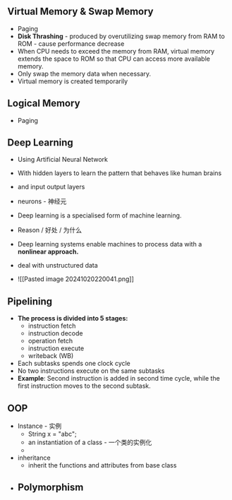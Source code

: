 ## Virtual Memory & Swap Memory
- Paging
- **Disk Thrashing** - produced by overutilizing swap memory from RAM to ROM - cause performance decrease
- When CPU needs to exceed the memory from RAM,  virtual memory extends the space to ROM so that CPU can access more available memory.
- Only swap the memory data when necessary.
- Virtual memory is created temporarily

## Logical Memory
- Paging



## Deep Learning
- Using Artificial Neural Network
- With hidden layers to learn the pattern that behaves like human brains
- and input output layers
- neurons - 神经元
- Deep learning is a specialised form of machine learning.

- Reason / 好处 / 为什么
- Deep learning systems enable machines to process data with a **nonlinear approach.**
- deal with unstructured data
- ![[Pasted image 20241020220041.png]]


## Pipelining
- **The process is divided into 5 stages:**
	- instruction fetch
	- instruction decode
	- operation fetch
	- instruction execute
	- writeback (WB)
- Each subtasks spends one clock cycle
- No two instructions execute on the same subtasks
- **Example**: Second instruction is added in second time cycle, while the first instruction moves to the second subtask.

## OOP
- Instance - 实例
	- String x = "abc";
	- an instantiation of a class - 一个类的实例化
	- 
- inheritance 
	- inherit the functions and attributes from base class
- Polymorphism
	- 